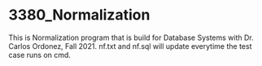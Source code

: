 # 3380_Normalization
This is Normalization program that is build for Database Systems with Dr. Carlos Ordonez, Fall 2021.
nf.txt and nf.sql will update everytime the test case runs on cmd. 
